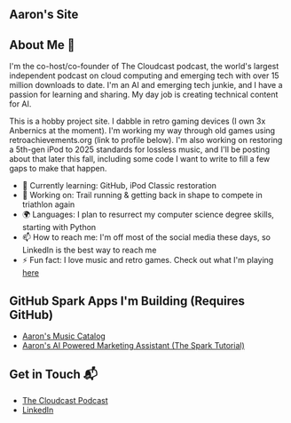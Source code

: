 ## Aaron's Site

## About Me 🚀

I'm the co-host/co-founder of The Cloudcast podcast, the world's largest independent podcast on cloud computing and emerging tech with over 15 million downloads to date. I'm an AI and emerging tech junkie, and I have a passion for learning and sharing. My day job is creating technical content for AI.

This is a hobby project site. I dabble in retro gaming devices (I own 3x Anbernics at the moment). I'm working my way through old games using retroachievements.org (link to profile below). I'm also working on restoring a 5th-gen iPod to 2025 standards for lossless music, and I'll be posting about that later this fall, including some code I want to write to fill a few gaps to make that happen.

- 🌱 Currently learning: GitHub, iPod Classic restoration
- 🔭 Working on: Trail running & getting back in shape to compete in triathlon again
- 🌍 Languages: I plan to resurrect my computer science degree skills, starting with Python
- 📫 How to reach me: I'm off most of the social media these days, so LinkedIn is the best way to reach me
- ⚡ Fun fact: I love music and retro games. Check out what I'm playing [here](https://retroachievements.org/user/Ruttin)

## GitHub Spark Apps I'm Building (Requires GitHub)

- [Aaron's Music Catalog](https://music-catalog-manage--aarondelp1.github.app/)
- [Aaron's AI Powered Marketing Assistant (The Spark Tutorial)](https://ai-powered-marketing--aarondelp1.github.app/)

## Get in Touch 📬

- [The Cloudcast Podcast](https://www.thecloudcast.net)
- [LinkedIn](https://www.linkedin.com/in/aarondelp/)
